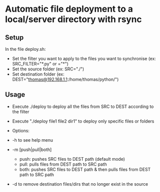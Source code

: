 # Automatic file deployment to a local/server directory with rsync

## Setup 
In the file deploy.sh:
* Set the filter you want to apply to the files you want to synchronise (ex: SRC_FILTER="\*.py" or ="\*")
* Set the source folder (ex: SRC="./")
* Set destination folder (ex: DEST="thomas@192.168.1.1:/home/thomas/python/")

## Usage 
* Execute ./deploy to deploy all the files from SRC to DEST according to the filter
* Execute "./deploy file1 file2 dir1" to deploy only specific files or folders

* Options:
* -h to see help menu
* -m [push|pull|both]
  * push: pushes SRC files to DEST path (default mode)
  * pull: pulls files from DEST path to SRC path
  * both: pushes SRC files to DEST path & then pulls files from DEST path to SRC path
* -d to remove destination files/dirs that no longer exist in the source
